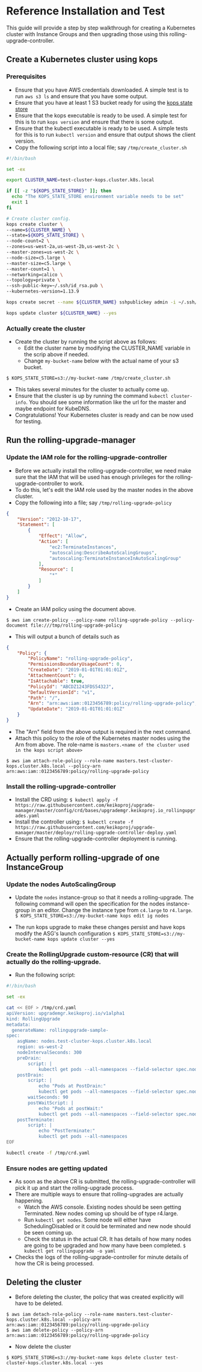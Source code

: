 # Reference Installation and Test

This guide will provide a step by step walkthrough for creating a Kubernetes cluster with Instance Groups and then upgrading those using this rolling-upgrade-controller.

## Create a Kubernetes cluster using kops

### Prerequisites

* Ensure that you have AWS credentials downloaded. A simple test is to run `aws s3 ls` and ensure that you have some output.
* Ensure that you have at least 1 S3 bucket ready for using the [kops state store](https://github.com/kubernetes/kops/blob/master/docs/state.md)
* Ensure that the kops executable is ready to be used. A simple test for this is to run `kops version` and ensure that there is some output.
* Ensure that the kubectl executable is ready to be used. A simple tests for this is to run `kubectl version` and ensure that output shows the client version.
* Copy the following script into a local file; say `/tmp/create_cluster.sh`

``` bash
#!/bin/bash

set -ex

export CLUSTER_NAME=test-cluster-kops.cluster.k8s.local

if [[ -z "${KOPS_STATE_STORE}" ]]; then
  echo "The KOPS_STATE_STORE environment variable needs to be set"
  exit 1
fi

# Create cluster config.
kops create cluster \
--name=${CLUSTER_NAME} \
--state=${KOPS_STATE_STORE} \
--node-count=2 \
--zones=us-west-2a,us-west-2b,us-west-2c \
--master-zones=us-west-2c \
--node-size=c5.large \
--master-size=c5.large \
--master-count=1 \
--networking=calico \
--topology=private \
--ssh-public-key=~/.ssh/id_rsa.pub \
--kubernetes-version=1.13.9

kops create secret --name ${CLUSTER_NAME} sshpublickey admin -i ~/.ssh/id_rsa.pub

kops update cluster ${CLUSTER_NAME} --yes

```

### Actually create the cluster

* Create the cluster by running the script above as follows:
  * Edit the cluster name by modifying the CLUSTER_NAME variable in the scrip above if needed.
  * Change `my-bucket-name` below with the actual name of your s3 bucket.

`$ KOPS_STATE_STORE=s3://my-bucket-name /tmp/create_cluster.sh`

* This takes several minutes for the cluster to actually come up.
* Ensure that the cluster is up by running the command `kubectl cluster-info`. You should see some information like the url for the master and maybe endpoint for KubeDNS.
* Congratulations! Your Kubernetes cluster is ready and can be now used for testing.

## Run the rolling-upgrade-manager

### Update the IAM role for the rolling-upgrade-controller

* Before we actually install the rolling-upgrade-controller, we need make sure that the IAM that will be used has enough privileges for the rolling-upgrade-controller to work.
* To do this, let's edit the IAM role used by the master nodes in the above cluster.
* Copy the following into a file; say `/tmp/rolling-upgrade-policy`

``` json
{
    "Version": "2012-10-17",
    "Statement": [
        {
            "Effect": "Allow",
            "Action": [
                "ec2:TerminateInstances",
                "autoscaling:DescribeAutoScalingGroups",
                "autoscaling:TerminateInstanceInAutoScalingGroup"
            ],
            "Resource": [
                "*"
            ]
        }
    ]
}
```

* Create an IAM policy using the document above.

```
$ aws iam create-policy --policy-name rolling-upgrade-policy --policy-document file:///tmp/rolling-upgrade-policy
```

* This will output a bunch of details such as

``` json
{
    "Policy": {
        "PolicyName": "rolling-upgrade-policy",
        "PermissionsBoundaryUsageCount": 0,
        "CreateDate": "2019-01-01T01:01:01Z",
        "AttachmentCount": 0,
        "IsAttachable": true,
        "PolicyId": "ABCDZ1243FDS5432J",
        "DefaultVersionId": "v1",
        "Path": "/",
        "Arn": "arn:aws:iam::0123456789:policy/rolling-upgrade-policy",
        "UpdateDate": "2019-01-01T01:01:01Z"
    }
}
```

* The "Arn" field from the above output is required in the next command.
* Attach this policy to the role of the Kubernetes master nodes using the Arn from above. The role-name is `masters.<name of the cluster used in the kops script above>`

```
$ aws iam attach-role-policy --role-name masters.test-cluster-kops.cluster.k8s.local --policy-arn arn:aws:iam::0123456789:policy/rolling-upgrade-policy
```

### Install the rolling-upgrade-controller

* Install the CRD using: `$ kubectl apply -f https://raw.githubusercontent.com/keikoproj/upgrade-manager/master/config/crd/bases/upgrademgr.keikoproj.io_rollingupgrades.yaml`
* Install the controller using:
`$ kubectl create -f https://raw.githubusercontent.com/keikoproj/upgrade-manager/master/deploy/rolling-upgrade-controller-deploy.yaml`
* Ensure that the rolling-upgrade-controller deployment is running.

## Actually perform rolling-upgrade of one InstanceGroup

### Update the nodes AutoScalingGroup

* Update the `nodes` instance-group so that it needs a rolling-upgrade. The following command will open the specification for the nodes instance-group in an editor. Change the instance type from `c4.large` to `r4.large`.
`$ KOPS_STATE_STORE=s3://my-bucket-name kops edit ig nodes`

* The run kops upgrade to make these changes persist and have kops modify the ASG's launch configuration
`$ KOPS_STATE_STORE=s3://my-bucket-name kops update cluster --yes`

### Create the RollingUpgrade custom-resource (CR) that will actually do the rolling-upgrade.

* Run the following script:

``` bash
#!/bin/bash

set -ex

cat << EOF > /tmp/crd.yaml
apiVersion: upgrademgr.keikoproj.io/v1alpha1
kind: RollingUpgrade
metadata:
  generateName: rollingupgrade-sample-
spec:
    asgName: nodes.test-cluster-kops.cluster.k8s.local
    region: us-west-2
    nodeIntervalSeconds: 300
    preDrain:
        script: |
            kubectl get pods --all-namespaces --field-selector spec.nodeName=${INSTANCE_NAME}
    postDrain:
        script: |
            echo "Pods at PostDrain:"
            kubectl get pods --all-namespaces --field-selector spec.nodeName=${INSTANCE_NAME}
        waitSeconds: 90
        postWaitScript: |
            echo "Pods at postWait:"
            kubectl get pods --all-namespaces --field-selector spec.nodeName=${INSTANCE_NAME}
    postTerminate:
        script: |
            echo "PostTerminate:"
            kubectl get pods --all-namespaces
EOF

kubectl create -f /tmp/crd.yaml
```

### Ensure nodes are getting updated

* As soon as the above CR is submitted, the rolling-upgrade-controller will pick it up and start the rolling-upgrade process.
* There are multiple ways to ensure that rolling-upgrades are actually happening.
  * Watch the AWS console. Existing nodes should be seen getting Terminated. New nodes coming up should be of type r4.large.
  * Run `kubectl get nodes`. Some node will either have SchedulingDisabled or it could be terminated and new node should be seen coming up.
  * Check the status in the actual CR. It has details of how many nodes are going to be upgraded and how many have been completed. `$ kubectl get rollingupgrade -o yaml`
* Checks the logs of the rolling-upgrade-controller for minute details of how the CR is being processed.

## Deleting the cluster

* Before deleting the cluster, the policy that was created explicitly will have to be deleted.

```
$ aws iam detach-role-policy --role-name masters.test-cluster-kops.cluster.k8s.local --policy-arn arn:aws:iam::0123456789:policy/rolling-upgrade-policy
$ aws iam delete-policy --policy-arn arn:aws:iam::0123456789:policy/rolling-upgrade-policy
```

* Now delete the cluster

`$ KOPS_STATE_STORE=s3://my-bucket-name kops delete cluster test-cluster-kops.cluster.k8s.local --yes`

